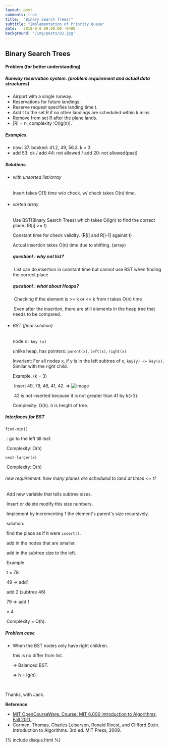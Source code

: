 ```yaml
---
layout: post
comments: true
title:  "Binary Search Trees!"
subtitle: "Implementation of Priority Queue"
date:   2018-8-8 09:00:00 -0400
background: '/img/posts/02.jpg'
---
```




## Binary Search Trees

#### Problem (for better understanding) 

##### Runway reservation system. (problem requirement and actual data structures)

- Airport with a single runway.
- Reservations for future landings.
- Reserve request specifies landing time t.
- Add t to the set R if no other landings are scheduled within k mins. 
- Remove from set R after the plane lands.
- |R| = n, complexity :O(lg(n)).

##### Examples. 

- now: 37. booked: 41.2, 49, 56.3. k = 3
- add 53: ok / add 44: not allowed / add 20: not allowed(past)

##### Solutions. 

- ###### with unsorted list/array

  Insert takes O(1) time w/o check. w/ check takes O(n) time.

- ###### sorted array

  Use BST(Binary Search Trees) which takes O(lgn) to find the correct place. (R[i] >= t)

  Constant time for check validity. (R[i] and R[i-1] against t)

  Actual insertion takes O(n) time due to shifting. (array)

  ##### question! : why not list? 

  ​	List can do insertion in constant time but cannot use BST when finding the correct place

  ##### question! : what about Heaps?

  ​	Checking if the element is >= k or <= k from t takes O(n) time

  ​	Even after the insertion, there are still elements in the heap tree that needs to be compared.



- ###### BST (final solution)

  node x : `key (x)`

  unlike heap, has pointers: `parent(x)`, `left(x)`, `right(x)`

  Invariant: For all nodes x, if y is in the left subtree of x, `key(y) <= key(x)`. Similar with the right child.

  Example. (k = 3)

  ​	Insert 49, 79, 46, 41, 42.  => ![image](https://user-images.githubusercontent.com/31638192/43797700-30a82cf8-9ac3-11e8-885e-42d5e3934b74.png)


  ​	42 is not inserted because it is not greater than 41 by k(=3).

  Complexity: O(h). h is height of tree.



##### Interfaces for BST

`find-min()`

​	: go to the left till leaf. 

​	Complexity: O(h)

`next-larger(x)`

​	Complexity: O(h)

###### new requirement: how many planes are scheduled to land at times <= t?

​	Add new variable that tells subtree sizes. 

​		Insert or delete modify this size numbers.

​		Implement by incrementing 1 the element's parent's size recursively.

​	solution: 

​		find the place as if it were `insert()`. 

​		add in the nodes that are smaller.

​		add in the subtree size to the left.

​		Example. 

​			t = 79. 

​			49 => add1

​			add 2 (subtree 46)

​			79 => add 1

​			= 4

​		Complexity = O(h).

##### Problem case

- When the BST nodes only have right children. 

  this is no differ from list.

  => Balanced BST.

  => h = lg(n)



​	

Thanks, with Jack.  






**Reference**  
- [MIT OpenCourseWare. Course: MIT 6.006 Introduction to Algorithms, Fall 2011.](https://ocw.mit.edu/courses/electrical-engineering-and-computer-science/6-006-introduction-to-algorithms-fall-2011/).  
- Cormen, Thomas, Charles Leiserson, Ronald Rivest, and Clifford Stein. Introduction to Algorithms. 3rd ed. MIT Press, 2009.  
  
  
  
{% include disqus.html %}

